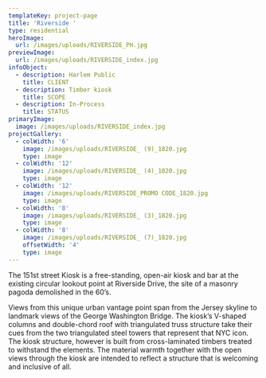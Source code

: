 ```yaml
---
templateKey: project-page
title: 'Riverside '
type: residential
heroImage:
  url: /images/uploads/RIVERSIDE_PH.jpg
previewImage:
  url: /images/uploads/RIVERSIDE_index.jpg
infoObject:
  - description: Harlem Public
    title: CLIENT
  - description: Timber kiosk
    title: SCOPE
  - description: In-Process
    title: STATUS
primaryImage:
  image: /images/uploads/RIVERSIDE_index.jpg
projectGallery:
  - colWidth: '6'
    image: /images/uploads/RIVERSIDE_ (9)_1820.jpg
    type: image
  - colWidth: '12'
    image: /images/uploads/RIVERSIDE_ (4)_1820.jpg
    type: image
  - colWidth: '12'
    image: /images/uploads/RIVERSIDE_PROMO CODE_1820.jpg
    type: image
  - colWidth: '8'
    image: /images/uploads/RIVERSIDE_ (3)_1820.jpg
    type: image
  - colWidth: '8'
    image: /images/uploads/RIVERSIDE_ (7)_1820.jpg
    offsetWidth: '4'
    type: image
---
```

The 151st street Kiosk is a free-standing, open-air kiosk and
 bar at the existing circular lookout point at Riverside Drive,
 the site of a masonry pagoda demolished in the 60’s.

Views from this unique urban vantage point span from the
 Jersey skyline to landmark views of the George Washington
 Bridge. The kiosk’s V-shaped columns and double-chord roof
 with triangulated truss structure take their cues from the two
 triangulated steel towers that represent that NYC icon.
 The kiosk structure, however is built from cross-laminated
 timbers treated to withstand the elements. The material
 warmth together with the open views through the kiosk are
 intended to reflect a structure that is welcoming and inclusive
 of all.
